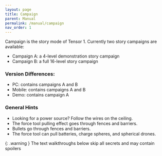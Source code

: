 ```yaml
---
layout: page
title: Campaign
parent: Manual
permalink: /manual/campaign
nav_order: 1
---
```


Campaign is the story mode of Tensor 1. Currently two story campaigns are available:
- Campaign A: a 4-level demonstration story campaign
- Campaign B: a full 16-level story campaign

### Version Differences:
- PC: contains campaigns A and B
- Mobile: contains campaigns A and B
- Demo: contains campaign A

### General Hints
- Looking for a power source? Follow the wires on the ceiling.
- The force tool pulling effect goes through fences and barriers.
- Bullets go through fences and barriers.
- The force tool can pull batteries, charge spheres, and spherical drones.

{: .warning }
The text walkthroughs below skip all secrets and may contain spoilers